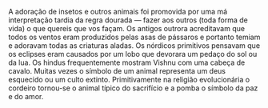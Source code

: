 ﻿A adoração de insetos e outros animais foi promovida por uma má interpretação tardia da regra dourada —  fazer aos outros (toda  forma de vida) o que quereis que vos façam. Os antigos outrora acreditavam que todos os ventos eram produzidos pelas asas de pássaros e portanto temiam e adoravam todas as criaturas aladas. Os nórdicos primitivos pensavam que os eclipses eram causados por um lobo que devorara um pedaço do sol ou da lua. Os hindus frequentemente mostram Vishnu com uma cabeça de cavalo. Muitas vezes o símbolo de um animal representa um deus esquecido ou um culto extinto. Primitivamente na religião evolucionária o cordeiro tornou-se o animal típico do sacrifício e a pomba o símbolo da paz e do amor.